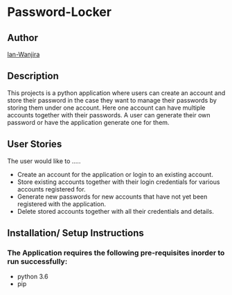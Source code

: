 # Password-Locker

## Author

[Ian-Wanjira](https://github.com/Ian-Wa)

## Description

This projects is a python application where users  can create an  account and store their password in the case they want to manage their passwords by storing them under one account. Here one account can have multiple accounts together with their passwords. A user can generate their own password or have the application generate one for  them. 

## User Stories
The user would like to ..... 
* Create an account for the application or login to an existing account.
* Store existing accounts together with their login credentials for various accounts registered for.
* Generate new passwords for new accounts that have not yet been registered with the application.
* Delete stored accounts together with all their credentials and details.

## Installation/ Setup Instructions
### The Application requires the following pre-requisites inorder to run successfully:
* python 3.6
* pip

